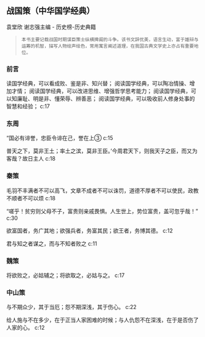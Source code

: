 ## 战国策（中华国学经典）

袁堂欣 谢志强主编  -  历史榜-历史典籍

>     本书主要记载战国时期谋臣策士纵横捭阖的斗争。该书文辞优美，语言生动，富于雄辩与运筹的机智，描写人物绘声绘色，常用寓言阐述道理，在我国古典文学史上亦占有重要地位。


### 前言

读国学经典，可以看成败、鉴是非、知兴替；    阅读国学经典，可以陶冶情操、增加才情；    阅读国学经典，可以改进思维、增强哲学思考能力；    阅读国学经典，可以知廉耻、明是非、懂荣辱、辨善恶；    阅读国学经典，可以吸收前人修身处事的智慧和经验； c:17

### 东周

“国必有诽誉，忠臣令诽在己，誉在上③ c:15

普天之下，莫非王土；率土之滨，莫非王臣。’今周君天下，则我天子之臣，而又为客哉？故日主人 c:18

### 秦策

毛羽不丰满者不可以高飞，文章不成者不可以诛罚，道德不厚者不可以使民，政教不顺者不可以烦 c:18

“嗟乎！贫穷则父母不子，富贵则亲戚畏惧。人生世上，势位富贵，盖可忽乎哉！” 
 c:30

欲富国者，务广其地；欲强兵者，务富其民；欲王者，务博其德。 c:12

君与知之者谋之，而与不知者败之 c:11

### 魏策

将欲败之，必姑辅之；将欲取之，必姑与之。 c:17

### 中山策

与不期众少，其于当厄；怨不期深浅，其于伤心。 c:22

给人施与不在多少，在于正当人家困难的时候；与人仇怨不在深浅，在于是否伤了人家的心。 c:12